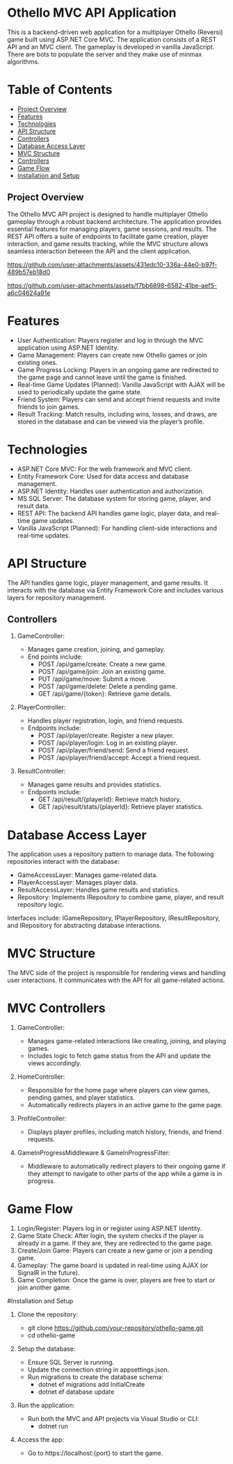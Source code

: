 # Othello MVC API Application
This is a backend-driven web application for a multiplayer Othello (Reversi) game built using ASP.NET Core MVC. The application consists of a REST API and an MVC client. The gameplay is developed in vanilla JavaScript. There are bots to populate the server and they make use of minmax algorithms.

# Table of Contents
- [Project Overview](#ProjectOverview)  
- [Features](#Features)  
- [Technologies](#Technologies)  
- [API Structure](#APIStructure)  
- [Controllers](##Controllers)  
- [Database Access Layer](#DatabaseAccessLayer)  
- [MVC Structure](#MVCStructure)  
- [Controllers](##Controllers)  
- [Game Flow](#GameFlow)  
- [Installation and Setup](#InstallationandSetup)  

## Project Overview
The Othello MVC API project is designed to handle multiplayer Othello gameplay through a robust backend architecture. The application provides essential features for managing players, game sessions, and results. The REST API offers a suite of endpoints to facilitate game creation, player interaction, and game results tracking, while the MVC structure allows seamless interaction between the API and the client application.

https://github.com/user-attachments/assets/431edc10-336a-44e0-b97f-489b57eb18d0

https://github.com/user-attachments/assets/f7bb6898-6582-41be-aef5-a6c04624a91e

# Features
- User Authentication: Players register and log in through the MVC application using ASP.NET Identity.  
- Game Management: Players can create new Othello games or join existing ones.  
- Game Progress Locking: Players in an ongoing game are redirected to the game page and cannot leave until the game is finished.  
- Real-time Game Updates (Planned): Vanilla JavaScript with AJAX will be used to periodically update the game state.  
- Friend System: Players can send and accept friend requests and invite friends to join games.  
- Result Tracking: Match results, including wins, losses, and draws, are stored in the database and can be viewed via the player’s profile.  

# Technologies
- ASP.NET Core MVC: For the web framework and MVC client.
- Entity Framework Core: Used for data access and database management.
- ASP.NET Identity: Handles user authentication and authorization.
- MS SQL Server: The database system for storing game, player, and result data.
- REST API: The backend API handles game logic, player data, and real-time game updates.
- Vanilla JavaScript (Planned): For handling client-side interactions and real-time updates.

# API Structure
The API handles game logic, player management, and game results. It interacts with the database via Entity Framework Core and includes various layers for repository management.

## Controllers
1. GameController:
    - Manages game creation, joining, and gameplay.
    - End
points include:
        - POST /api/game/create: Create a new game.
        - POST /api/game/join: Join an existing game.
        - PUT /api/game/move: Submit a move.
        - POST /api/game/delete: Delete a pending game.
        - GET /api/game/{token}: Retrieve game details.
2. PlayerController:
    - Handles player registration, login, and friend requests.
    - Endpoints include:
        - POST /api/player/create: Register a new player.
        - POST /api/player/login: Log in an existing player.
        - POST /api/player/friend/send: Send a friend request.
        - POST /api/player/friend/accept: Accept a friend request.

3. ResultController:
    - Manages game results and provides statistics.
    - Endpoints include:
        - GET /api/result/{playerId}: Retrieve match history.
        - GET /api/result/stats/{playerId}: Retrieve player statistics.
  
# Database Access Layer
The application uses a repository pattern to manage data. The following repositories interact with the database:
- GameAccessLayer: Manages game-related data.
- PlayerAccessLayer: Manages player data.
- ResultAccessLayer: Handles game results and statistics.
- Repository: Implements IRepository to combine game, player, and result repository logic.

Interfaces include: IGameRepository, IPlayerRepository, IResultRepository, and IRepository for abstracting database interactions.

# MVC Structure
The MVC side of the project is responsible for rendering views and handling user interactions. It communicates with the API for all game-related actions.

# MVC Controllers
1. GameController:
    - Manages game-related interactions like creating, joining, and playing games.
    - Includes logic to fetch game status from the API and update the views accordingly.

2. HomeController:
    - Responsible for the home page where players can view games, pending games, and player statistics.
    - Automatically redirects players in an active game to the game page.

3. ProfileController:
    - Displays player profiles, including match history, friends, and friend requests.

4. GameInProgressMiddleware & GameInProgressFilter:
    - Middleware to automatically redirect players to their ongoing game if they attempt to navigate to other parts of the app while a game is in progress.

# Game Flow
1. Login/Register: Players log in or register using ASP.NET Identity.
2. Game State Check: After login, the system checks if the player is already in a game. If they are, they are redirected to the game page.
3. Create/Join Game: Players can create a new game or join a pending game.
4. Gameplay: The game board is updated in real-time using AJAX (or SignalR in the future).
5. Game Completion: Once the game is over, players are free to start or join another game.


#Installation and Setup
1. Clone the repository:
    - git clone https://github.com/your-repository/othello-game.git
    - cd othello-game

2. Setup the database:
    - Ensure SQL Server is running.
    - Update the connection string in appsettings.json.
    - Run migrations to create the database schema:
         - dotnet ef migrations add InitialCreate
         - dotnet ef database update
  
3. Run the application:
    - Run both the MVC and API projects via Visual Studio or CLI:
         - dotnet run

4. Access the app:
    - Go to https://localhost:{port} to start the game.
